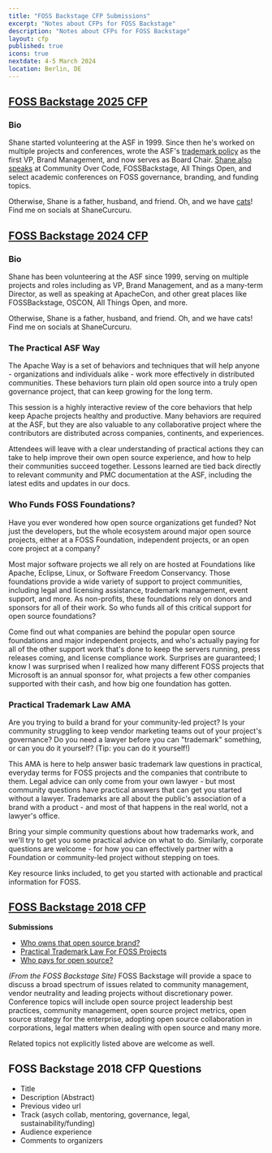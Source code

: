 ```yaml
---
title: "FOSS Backstage CFP Submissions"
excerpt: "Notes about CFPs for FOSS Backstage"
description: "Notes about CFPs for FOSS Backstage"
layout: cfp
published: true
icons: true
nextdate: 4-5 March 2024
location: Berlin, DE
---
```



## [FOSS Backstage 2025 CFP](https://25.foss-backstage.de/)
### Bio

Shane started volunteering at the ASF in 1999.  Since then he's worked on multiple projects and conferences, wrote the ASF's [trademark policy](https://apache.org/foundation/marks/) as the first VP, Brand Management, and now serves as Board Chair.  [Shane also speaks](https://shaneslides.com/) at Community Over Code, FOSSBackstage, All Things Open, and select academic conferences on FOSS governance, branding, and funding topics.

Otherwise, Shane is a father, husband, and friend.  Oh, and we have [cats](https://www.instagram.com/shanecurcuru)!  Find me on socials at ShaneCurcuru.


## [FOSS Backstage 2024 CFP](https://24.foss-backstage.de/)

### Bio

Shane has been volunteering at the ASF since 1999, serving on multiple projects and roles including as VP, Brand Management, and as a many-term Director, as well as speaking at ApacheCon, and other great places like FOSSBackstage, OSCON, All Things Open, and more.

Otherwise, Shane is a father, husband, and friend.  Oh, and we have cats!  Find me on socials at ShaneCurcuru.
### The Practical ASF Way

The Apache Way is a set of behaviors and techniques that will help anyone - organizations and individuals alike - work more effectively in distributed communities.  These behaviors turn plain old open source into a truly open governance project, that can keep growing for the long term. 

This session is a highly interactive review of the core behaviors that help keep Apache projects healthy and productive.  Many behaviors are required at the ASF, but they are also valuable to any collaborative project where the contributors are distributed across companies, continents, and experiences.

Attendees will leave with a clear understanding of practical actions they can take to help improve their own open source experience, and how to help their communities succeed together.  Lessons learned are tied back directly to relevant community and PMC documentation at the ASF, including the latest edits and updates in our docs.

### Who Funds FOSS Foundations? 

Have you ever wondered how open source organizations get funded? Not just the developers, but the whole ecosystem around major open source projects, either at a FOSS Foundation, independent projects, or an open core project at a company? 

Most major software projects we all rely on are hosted at Foundations like Apache, Eclipse, Linux, or Software Freedom Conservancy. Those foundations provide a wide variety of support to project communities, including legal and licensing assistance, trademark management, event support, and more. As non-profits, these foundations rely on donors and sponsors for all of their work. So who funds all of this critical support for open source foundations? 

Come find out what companies are behind the popular open source foundations and major independent projects, and who's actually paying for all of the other support work that's done to keep the servers running, press releases coming, and license compliance work. Surprises are guaranteed; I know I was surprised when I realized how many different FOSS projects that Microsoft is an annual sponsor for, what projects a few other companies supported with their cash, and how big one foundation has gotten.

### Practical Trademark Law AMA

Are you trying to build a brand for your community-led project? Is your community struggling to keep vendor marketing teams out of your project's governance? Do you need a lawyer before you can "trademark" something, or can you do it yourself? (Tip: you can do it yourself!)

This AMA is here to help answer basic trademark law questions in practical, everyday terms for FOSS projects and the companies that contribute to them. Legal advice can only come from your own lawyer - but most community questions have practical answers that can get you started without a lawyer. Trademarks are all about the public's association of a brand with a product - and most of that happens in the real world, not a lawyer's office.

Bring your simple community questions about how trademarks work, and we'll try to get you some practical advice on what to do. Similarly, corporate questions are welcome - for how you can effectively partner with a Foundation or community-led project without stepping on toes.

Key resource links included, to get you started with actionable and practical information for FOSS.

## [FOSS Backstage 2018 CFP](https://foss-backstage.de/call-papers)

**Submissions**
-  [Who owns that open source brand?](https://foss-backstage.de/session/who-owns-open-source-brand)
-  [Practical Trademark Law For FOSS Projects](https://foss-backstage.de/session/practical-trademark-law-foss-projects)
-  [Who pays for open source?](https://foss-backstage.de/session/who-pays-open-source)

_(From the FOSS Backstage Site)_ FOSS Backstage will provide a space to discuss a broad spectrum of issues related to community management, vendor neutrality and leading projects without discretionary power. Conference topics will include open source project leadership best practices, community management, open source project metrics, open source strategy for the enterprise, adopting open source collaboration in corporations, legal matters when dealing with open source and many more.

Related topics not explicitly listed above are welcome as well.

## FOSS Backstage 2018 CFP Questions
- Title
- Description (Abstract)
- Previous video url
- Track (asych collab, mentoring, governance, legal, sustainability/funding)
- Audience experience
- Comments to organizers